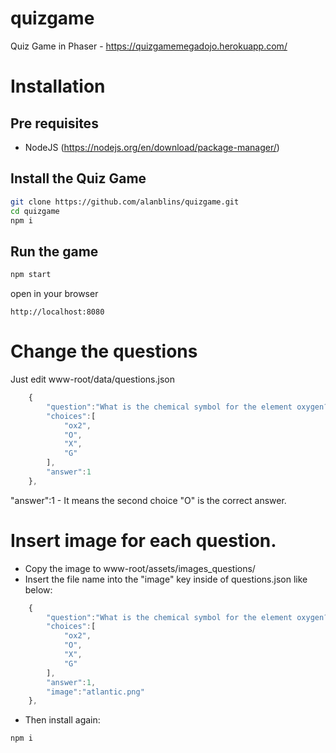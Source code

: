 # quizgame
Quiz Game in Phaser - https://quizgamemegadojo.herokuapp.com/

# Installation
## Pre requisites
 * NodeJS (https://nodejs.org/en/download/package-manager/)
 

## Install the Quiz Game
```sh
git clone https://github.com/alanblins/quizgame.git
cd quizgame
npm i
```

## Run the game
```sh
npm start
```
open in your browser 
```
http://localhost:8080
```

# Change the questions
Just edit www-root/data/questions.json
```javascript
	{
		"question":"What is the chemical symbol for the element oxygen?",
		"choices":[
			"ox2",
			"O",
			"X",
			"G"
		],
		"answer":1
	},
```
"answer":1 - It means the second choice "O" is the correct answer.

# Insert image for each question.
* Copy the image to www-root/assets/images_questions/
* Insert the file name into the "image" key inside of questions.json like below:

```javascript
	{
		"question":"What is the chemical symbol for the element oxygen?",
		"choices":[
			"ox2",
			"O",
			"X",
			"G"
		],
		"answer":1,
		"image":"atlantic.png"
	},
```

* Then install again:
```sh
npm i
```
